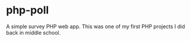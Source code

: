 # php-poll
A simple survey PHP web app. This was one of my first PHP projects I did back in middle school.
